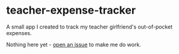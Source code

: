 # teacher-expense-tracker
A small app I created to track my teacher girlfriend's out-of-pocket expenses.

Nothing here yet - [open an issue](https://github.com/joshvernon/teacher-expense-tracker/issues/new) to make me do work.
